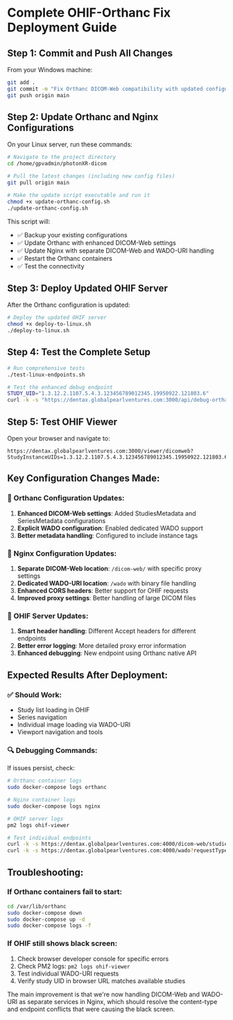 # Complete OHIF-Orthanc Fix Deployment Guide

## Step 1: Commit and Push All Changes

From your Windows machine:

```bash
git add .
git commit -m "Fix Orthanc DICOM-Web compatibility with updated configurations"
git push origin main
```

## Step 2: Update Orthanc and Nginx Configurations

On your Linux server, run these commands:

```bash
# Navigate to the project directory
cd /home/gpvadmin/photonXR-dicom

# Pull the latest changes (including new config files)
git pull origin main

# Make the update script executable and run it
chmod +x update-orthanc-config.sh
./update-orthanc-config.sh
```

This script will:
- ✅ Backup your existing configurations
- ✅ Update Orthanc with enhanced DICOM-Web settings
- ✅ Update Nginx with separate DICOM-Web and WADO-URI handling
- ✅ Restart the Orthanc containers
- ✅ Test the connectivity

## Step 3: Deploy Updated OHIF Server

After the Orthanc configuration is updated:

```bash
# Deploy the updated OHIF server
chmod +x deploy-to-linux.sh
./deploy-to-linux.sh
```

## Step 4: Test the Complete Setup

```bash
# Run comprehensive tests
./test-linux-endpoints.sh

# Test the enhanced debug endpoint
STUDY_UID="1.3.12.2.1107.5.4.3.123456789012345.19950922.121803.6"
curl -k -s "https://dentax.globalpearlventures.com:3000/api/debug-orthanc-study/$STUDY_UID" | jq .
```

## Step 5: Test OHIF Viewer

Open your browser and navigate to:
```
https://dentax.globalpearlventures.com:3000/viewer/dicomweb?StudyInstanceUIDs=1.3.12.2.1107.5.4.3.123456789012345.19950922.121803.6
```

## Key Configuration Changes Made:

### 🔧 Orthanc Configuration Updates:
1. **Enhanced DICOM-Web settings**: Added StudiesMetadata and SeriesMetadata configurations
2. **Explicit WADO configuration**: Enabled dedicated WADO support
3. **Better metadata handling**: Configured to include instance tags

### 🔧 Nginx Configuration Updates:
1. **Separate DICOM-Web location**: `/dicom-web/` with specific proxy settings
2. **Dedicated WADO-URI location**: `/wado` with binary file handling
3. **Enhanced CORS headers**: Better support for OHIF requests
4. **Improved proxy settings**: Better handling of large DICOM files

### 🔧 OHIF Server Updates:
1. **Smart header handling**: Different Accept headers for different endpoints
2. **Better error logging**: More detailed proxy error information
3. **Enhanced debugging**: New endpoint using Orthanc native API

## Expected Results After Deployment:

### ✅ Should Work:
- Study list loading in OHIF
- Series navigation
- Individual image loading via WADO-URI
- Viewport navigation and tools

### 🔍 Debugging Commands:

If issues persist, check:

```bash
# Orthanc container logs
sudo docker-compose logs orthanc

# Nginx container logs  
sudo docker-compose logs nginx

# OHIF server logs
pm2 logs ohif-viewer

# Test individual endpoints
curl -k -s https://dentax.globalpearlventures.com:4000/dicom-web/studies
curl -k -s https://dentax.globalpearlventures.com:4000/wado?requestType=WADO&studyUID=...
```

## Troubleshooting:

### If Orthanc containers fail to start:
```bash
cd /var/lib/orthanc
sudo docker-compose down
sudo docker-compose up -d
sudo docker-compose logs -f
```

### If OHIF still shows black screen:
1. Check browser developer console for specific errors
2. Check PM2 logs: `pm2 logs ohif-viewer`
3. Test individual WADO-URI requests
4. Verify study UID in browser URL matches available studies

The main improvement is that we're now handling DICOM-Web and WADO-URI as separate services in Nginx, which should resolve the content-type and endpoint conflicts that were causing the black screen.

